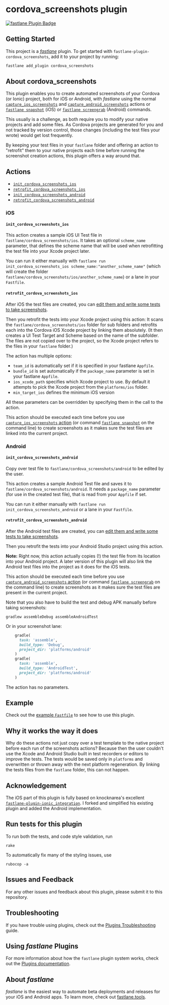 # cordova_screenshots plugin

[![fastlane Plugin Badge](https://rawcdn.githack.com/fastlane/fastlane/master/fastlane/assets/plugin-badge.svg)](https://rubygems.org/gems/fastlane-plugin-cordova_screenshots)

## Getting Started

This project is a [_fastlane_](https://github.com/fastlane/fastlane) plugin. To get started with `fastlane-plugin-cordova_screenshots`, add it to your project by running:

```bash
fastlane add_plugin cordova_screenshots
```

## About cordova_screenshots

This plugin enables you to create automated screenshots of your Cordova (or Ionic) project, both for iOS or Android, with _fastlane_ using the normal [`capture_ios_screenshots`](https://docs.fastlane.tools/actions/capture_ios_screenshots/) and [`capture_android_screenshots`](https://docs.fastlane.tools/actions/capture_android_screenshots/) actions or [`fastlane snapshot`](https://docs.fastlane.tools/actions/snapshot/) (iOS) or [`fastlane screengrab`](https://docs.fastlane.tools/actions/screengrab/) (Android) commands.

This usually is a challenge, as both require you to modify your native projects and add some files. As Cordova projects are generated for you and not tracked by version control, those changes (including the test files your wrote) would get lost frequently.

By keeping your test files in your `fastlane` folder and offering an action to "retrofit" them to your native projects each time before running the screenshot creation actions, this plugin offers a way around that.

## Actions

- [`init_cordova_screenshots_ios`](#init_cordova_screenshots_ios)
- [`retrofit_cordova_screenshots_ios`](#retrofit_cordova_screenshots_ios)
- [`init_cordova_screenshots_android`](#init_cordova_screenshots_android)
- [`retrofit_cordova_screenshots_android`](#retrofit_cordova_screenshots_android)

### iOS

#### `init_cordova_screenshots_ios`

This action creates a sample iOS UI Test file in `fastlane/cordova_screenshots/ios`. It takes an optional `scheme_name` parameter, that defines the scheme name that will be used when retrofitting the test file into your Xcode project later.

You can run it either manually with `fastlane run init_cordova_screenshots_ios scheme_name:"another_scheme_name"` (which will create the folder `fastlane/cordova_screenshots/ios/another_scheme_name`) or a lane in your `Fastfile`.

#### `retrofit_cordova_screenshots_ios`

After iOS the test files are created, you can [edit them and write some tests to take screenshots](WRITING_TESTS.md).

Then you retrofit the tests into your Xcode project using this action: It scans the `fastlane/cordova_screenshots/ios` folder for sub folders and retrofits each into the Cordova iOS Xcode project by linking them absolutely. (It then creates a UI Test Target and Scheme based on the name of the subfolder. The files are not copied over to the project, so the Xcode project refers to the files in your `fastlane` folder.)

The action has multiple options:

- `team_id` is automatically set if it is specified in your fastlane `Appfile`.
- `bundle_id` is set automatically if the `package_name` parameter is set in your fastlane `Appfile`.
- `ios_xcode_path` specifies which Xcode project to use. By default it attempts to pick the Xcode project from the `platforms/ios` folder.
- `min_target_ios` defines the minimum iOS version

All these parameters can be overridden by specifying them in the call to the action.

This action should be executed each time before you use [`capture_ios_screenshots` action](https://docs.fastlane.tools/actions/capture_ios_screenshots/) (or command [`fastlane snapshot`](https://docs.fastlane.tools/actions/snapshot/) on the command line) to create screenshots as it makes sure the test files are linked into the current project.

### Android

#### `init_cordova_screenshots_android`

Copy over test file to `fastlane/cordova_screenshots/android` to be edited by the user.

This action creates a sample Android Test file and saves it to `fastlane/cordova_screenshots/android`. It needs a `package_name` parameter (for use in the created test file), that is read from your `Appfile` if set.

You can run it either manually with `fastlane run init_cordova_screenshots_android` or a lane in your `Fastfile`.

#### `retrofit_cordova_screenshots_android`

After the Android test files are created, you can [edit them and write some tests to take screenshots](WRITING_TESTS.md).

Then you retrofit the tests into your Android Studio project using this action.

**Note:** Right now, this action actually copies (!) the test file from its location into your Android project. A later version of this plugin will also link the Android test files into the project as it does for the iOS tests.

This action should be executed each time before you use [`capture_android_screenshots` action](https://docs.fastlane.tools/actions/capture_android_screenshots/) (or command [`fastlane screengrab`](https://docs.fastlane.tools/actions/screengrab/) on the command line) to create screenshots as it makes sure the test files are <!-- linked into --> present in the current project.

Note that you also have to build the test and debug APK manually before taking screenshots:

```shell
gradlew assembleDebug assembleAndroidTest
```

Or in your screenshot lane:

```ruby
    gradle(
      task: 'assemble',
      build_type: 'Debug',
      project_dir: 'platforms/android'
    )
    gradle(
      task: 'assemble',
      build_type: 'AndroidTest',
      project_dir: 'platforms/android'
    )
```

The action has no parameters.

## Example

Check out the [example `Fastfile`](fastlane/Fastfile) to see how to use this plugin.

## Why it works the way it does

Why do these actions not just copy over a test template to the native project before each run of the screenshots actions? Because then the user couldn't use the Xcode and Android Studio built in test recorders or editors to improve the tests. The tests would be saved only in `platforms` and overwritten or thrown away with the next platform regeneration. By linking the tests files from the `fastlane` folder, this can not happen.

## Acknowledgement

The iOS part of this plugin is fully based on knocknarea's excellent [`fastlane-plugin-ionic_integration`](https://github.com/knocknarea/fastlane-plugin-ionic_integration). I forked and simplified his existing plugin and added the Android implementation.

## Run tests for this plugin

To run both the tests, and code style validation, run

```shell
rake
```

To automatically fix many of the styling issues, use

```shell
rubocop -a
```

## Issues and Feedback

For any other issues and feedback about this plugin, please submit it to this repository.

## Troubleshooting

If you have trouble using plugins, check out the [Plugins Troubleshooting](https://docs.fastlane.tools/plugins/plugins-troubleshooting/) guide.

## Using _fastlane_ Plugins

For more information about how the `fastlane` plugin system works, check out the [Plugins documentation](https://docs.fastlane.tools/plugins/create-plugin/).

## About _fastlane_

_fastlane_ is the easiest way to automate beta deployments and releases for your iOS and Android apps. To learn more, check out [fastlane.tools](https://fastlane.tools).
